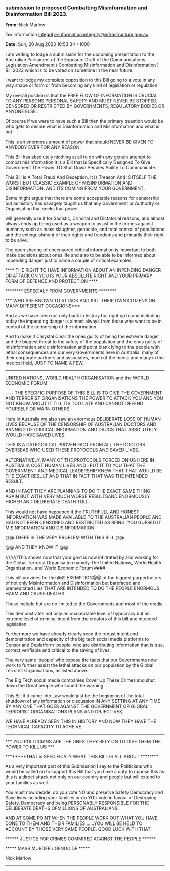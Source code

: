 ### submission to proposed Combatting Misinformation and Disinformation Bill 2023.

**From:** Nick Marlow

**To:** Information [Integrity•<information.integrity@infrastructure.gov.au>](mailto:information.integrity@infrastructure.gov.au)

**Date:** Sun, 20 Aug 2023 16:53:34 +1000

I am writing to lodge a submission for the upcoming presentation to the Australian Parliament of the Exposure Draft of
the Communications Legislation Amendment ( Combatting Misinformation and Disinformation ) Bill 2023 which is to
be voted on sometime in the near future.

I want to lodge my complete opposition to this Bill going to a vote in any way shape or form or from becoming any
kind of legislation or regulation.

My overall position is that the FREE FLOW OF INFORMATION IS CRUCIAL TO ANY PERSONS PERSONAL
SAFETY AND MUST NEVER BE STOPPED, CENSORED OR RESTRICTED BY GOVERNMENTS, REGULATORY
BODIES OR ANYONE ELSE.

Of course if we were to have such a Bill then the primary question would be who gets to decide what is Disinformation
and Misinformation and what is not.

This is an enormous amount of power that should NEVER BE GIVEN TO ANYBODY EVER FOR ANY REASON.

This Bill has absolutely niothing at all to do with any genuin attempt to combat misinformation it is a Bill that is
Specifically Designed To Give Government The Power TO Shut Down Peoples Ability To Communicate.

This Bill Is A Total Fraud And Deception, It Is Treason And IS ITSELF THE WORST BUT CLASSIC EXAMPLE OF
MISINFORMATION AND DISINFORMATION. AND ITS COMING FROM YOUR GOVERNMENT.

Some might argue that there are some acceptable reasons for censorship but as history has savagely taught us that
any Government or Authority or Organisation that seeks that power

will generally use it for Sadistic, Criminal and Dictatorial reasons, and almost always ends up being used as a weapon
to assist in the crimes against humanity such as mass slaughter, genocide, and total control of populations and the
extinguishment of their rights and freedoms and primarily their right to be alive.

The open sharing of uncensored critical information is important to both make decisions about ones life and also to be
able to be informed about impending danger just to name a couple of critical examples.

**** THE RIGHT TO HAVE INFORMATION ABOUT AN INPENDING DANGER OR ATTACK ON YOU IS YOUR
ABSOLUTE RIGHT AND YOUR PRIMARY FORM OF DEFENCE AND PROTECTION ****

******** ESPECIALY FROM GOVERNMENTS ********

*** WHO ARE KNOWN TO ATTACK AND KILL THEIR OWN CITIZENS ON MANY DIFFERENT OCCASIONS***

And as we have seen not only back in history but right up to and including today the impending danger is almost
always from those who want to be in control of the censorship of the information.

And to make it Chrystal Clear the ones guilty of being the extreme danger and the biggest threat to the safety of the
population and the ones guilty of misinformation and disinformation and point blank lying to the people with lethal
consequences are our very Governments here in Australia, many of their corporate partners and associates, much of
the media and many in the medical field, JUST TO NAME A FEW.


-----

UNITED NATIONS, WORLD HEALTH ORGANISATION and the WORLD ECONOMIC FORUM.

---- THE SPECIFIC PURPOSE OF THIS BILL IS TO GIVE THE GOVERNMENT AND TERRORIST
ORGANISATIONS THE POWER TO ATTACK YOU AND YOU NOT KNOW ABOUT IT TILL ITS TOO LATE AND
CANNOT DEFEND YOURSELF OR WARN OTHERS   -

Here in Australia we also saw an enormous DELIBERATE LOSS OF HUMAN LIVES BECAUSE OF THE
CENSORSHIP OF AUSTRALIAN DOCTORS AND BANNING OF CRITICAL INFORMATION AND DRUGS THAT
ABSOLUTELY WOULD HAVE SAVED LIVES.

THIS IS A CATEGORICAL PROVEN FACT FROM ALL THE DOCTORS OVERSEAS WHO USED THESE
PROTOCOLS AND SAVED LIVES.

ALTERNATIVELY. MANY OF THE PROTOCOLS FORCED ON US HERE IN AUSTRALIA COST HUMAN LIVES
AND I PUT IT TO YOU THAT THE GOVERNMENT AND MEDICAL LEADERSHIP KNEW THAT THAT WOULD BE
THE EXACT RESULT AND THAT IN FACT THAT WAS THE INTENDED RESULT.

AND IN FACT THEY ARE PLANNING TO DO THE EXACT SAME THING AGAIN BUT WITH VERY MUCH WORSE
RESULTSAND ENORMOUSLY HIGHER AND DELIBERATE DEATH TOLL.

This would not have happened if the TRUTHFULL AND HONEST INFORMATION WAS MADE AVAILABLE TO THE
AUSTRALIAN PEOPLE AND HAD NOT BEEN CENSORED AND RESTRICTED AS BEING, YOU GUESED IT
MISINFORMATION AND DISINFORMATION.

@@ THERE IS THE VERY PROBLEM WITH THIS BILL.@@

@@ AND THEY KNOW IT @@

////////This shows now that your govt is now infiltrated by and working for the Global Terrorist Organisation namely The
United Nations_ World Health Organisation_ and World Economic Forum ####

This bill provides for the @@ EXEMPTION@@ of the biggest purpertraitors of not only Misinformation and
Disinformation but barefaced and premeditated Lies THAT ARE INTENDED TO DO THE PEOPLE ENORMOUS
HARM AND CAUSE DEATHS.

These include but are no limited to the Governments and most of the media.

This demonstrates not only an unaceptable level of hypocracy but an extreme level of criminal intent from the creators
of this bill and intended legislation.

Furthermore we have already clearly seen the robust intent and demonstration and capacity of the big tech social
media platforms to Censor and Deplatform ‘people’ who are distributing information that is true, correct,verifiable and
critical to the saving of lives.

The very same ‘people’ who expose the facts that our Governments now work to further assist the lethal attacks on
our population by the Global Terrorist Organisations, as listed above.

The Big Tech social media companies Cover Up These Crimes and shut down the Great people who sound the
warning.

This Bill if it came into Law would just be the beginning of the total shutdown of any information or discussion IN ANY
SETTING AT ANY TIME BY ANY ONE THAT GOES AGAINST THE GOVERNMENT OR GLOBAL TERRORIST
ORGANISATIONS PLANS AND OBJECTIVES.

WE HAVE ALREADY SEEN THIS IN HISTORY AND NOW THEY HAVE THE TECHNICAL CAPACITY TO ACHEIVE


-----

*** YOU POLITICIANS ARE THE ONES THEY RELY ON TO GIVE THEM THE POWER TO KILL US ***

********THAT is SPECIFICALY WHAT THIS BILL IS ALL ABOUT ********

As a very important part of this Submission I say to the Politicians who would be called on to support this Bill that you
have a duty to oppose this as this is a direct attack not only on our country and people but will extend to your families
as well.

You must now decide, do you vote NO and preserve Safety Democracy and Save lives including your families or do
YOU vote in favour of Destroying Safety, Democracy and being PERSONABLY RESPONSIBLE FOR THE
DELIBERATE DEATHS OFMILLIONS OF AUSTRALIANS.

AND AT SOME POINT WHEN THE PEOPLE WORK OUT WHAT YOU HAVE DONE TO THEM AND THEIR
FAMILIES.......YOU WILL BE HELD TO ACCOUNT BY THOSE VERY SAME PEOPLE. GOOD LUCK WITH THAT.

****** JUSTICE FOR CRIMES COMMITED AGAINST THE PEOPLE ******

***** MASS MURDER / GENOCIDE *****

Nick Marlow


-----

